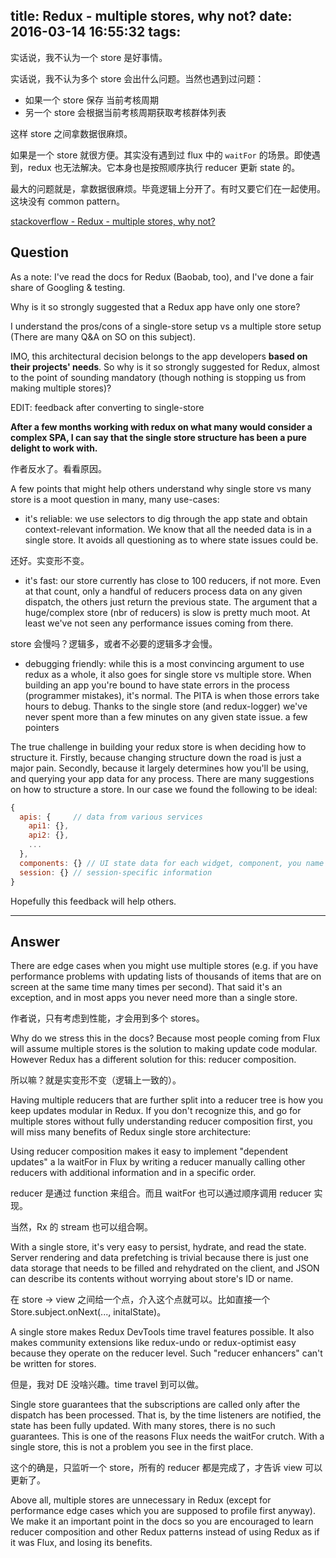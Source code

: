 title: Redux - multiple stores, why not?
date: 2016-03-14 16:55:32
tags:
---

实话说，我不认为一个 store 是好事情。

实话说，我不认为多个 store 会出什么问题。当然也遇到过问题：

- 如果一个 store 保存 当前考核周期
- 另一个 store 会根据当前考核周期获取考核群体列表

这样 store 之间拿数据很麻烦。

如果是一个 store 就很方便。其实没有遇到过 flux 中的 `waitFor` 的场景。即使遇到，redux 也无法解决。它本身也是按照顺序执行 reducer 更新 state 的。

最大的问题就是，拿数据很麻烦。毕竟逻辑上分开了。有时又要它们在一起使用。这块没有 common pattern。

[stackoverflow - Redux - multiple stores, why not?](http://stackoverflow.com/questions/33619775/redux-multiple-stores-why-not)

## Question

As a note: I've read the docs for Redux (Baobab, too), and I've done a fair share of Googling & testing.

Why is it so strongly suggested that a Redux app have only one store?

I understand the pros/cons of a single-store setup vs a multiple store setup (There are many Q&A on SO on this subject).

IMO, this architectural decision belongs to the app developers **based on their projects' needs**. So why is it so strongly suggested for Redux, almost to the point of sounding mandatory (though nothing is stopping us from making multiple stores)?

EDIT: feedback after converting to single-store

**After a few months working with redux on what many would consider a complex SPA, I can say that the single store structure has been a pure delight to work with.** 

作者反水了。看看原因。

A few points that might help others understand why single store vs many store is a moot question in many, many use-cases:

- it's reliable: we use selectors to dig through the app state and obtain context-relevant information. We know that all the needed data is in a single store. It avoids all questioning as to where state issues could be.

还好。实变形不变。

- it's fast: our store currently has close to 100 reducers, if not more. Even at that count, only a handful of reducers process data on any given dispatch, the others just return the previous state. The argument that a huge/complex store (nbr of reducers) is slow is pretty much moot. At least we've not seen any performance issues coming from there.

store 会慢吗？逻辑多，或者不必要的逻辑多才会慢。

- debugging friendly: while this is a most convincing argument to use redux as a whole, it also goes for single store vs multiple store. When building an app you're bound to have state errors in the process (programmer mistakes), it's normal. The PITA is when those errors take hours to debug. Thanks to the single store (and redux-logger) we've never spent more than a few minutes on any given state issue.
a few pointers

The true challenge in building your redux store is when deciding how to structure it. Firstly, because changing structure down the road is just a major pain. Secondly, because it largely determines how you'll be using, and querying your app data for any process. There are many suggestions on how to structure a store. In our case we found the following to be ideal:

```js
{
  apis: {     // data from various services
    api1: {},
    api2: {},
    ...
  }, 
  components: {} // UI state data for each widget, component, you name it 
  session: {} // session-specific information
}
```

Hopefully this feedback will help others.


---

## Answer

There are edge cases when you might use multiple stores (e.g. if you have performance problems with updating lists of thousands of items that are on screen at the same time many times per second). That said it's an exception, and in most apps you never need more than a single store.

作者说，只有考虑到性能，才会用到多个 stores。

Why do we stress this in the docs? Because most people coming from Flux will assume multiple stores is the solution to making update code modular. However Redux has a different solution for this: reducer composition.

所以嘛？就是实变形不变（逻辑上一致的）。

Having multiple reducers that are further split into a reducer tree is how you keep updates modular in Redux. If you don't recognize this, and go for multiple stores without fully understanding reducer composition first, you will miss many benefits of Redux single store architecture:

Using reducer composition makes it easy to implement "dependent updates" a la waitFor in Flux by writing a reducer manually calling other reducers with additional information and in a specific order.

reducer 是通过 function 来组合。而且 waitFor 也可以通过顺序调用 reducer 实现。

当然，Rx 的 stream 也可以组合啊。

With a single store, it's very easy to persist, hydrate, and read the state. Server rendering and data prefetching is trivial because there is just one data storage that needs to be filled and rehydrated on the client, and JSON can describe its contents without worrying about store's ID or name.

在 store -> view 之间给一个点，介入这个点就可以。比如直接一个 Store.subject.onNext(..., initalState)。

A single store makes Redux DevTools time travel features possible. It also makes community extensions like redux-undo or redux-optimist easy because they operate on the reducer level. Such "reducer enhancers" can't be written for stores.

但是，我对 DE 没啥兴趣。time travel 到可以做。

Single store guarantees that the subscriptions are called only after the dispatch has been processed. That is, by the time listeners are notified, the state has been fully updated. With many stores, there is no such guarantees. This is one of the reasons Flux needs the waitFor crutch. With a single store, this is not a problem you see in the first place.

这个的确是，只监听一个 store，所有的 reducer 都是完成了，才告诉 view 可以更新了。

Above all, multiple stores are unnecessary in Redux (except for performance edge cases which you are supposed to profile first anyway). We make it an important point in the docs so you are encouraged to learn reducer composition and other Redux patterns instead of using Redux as if it was Flux, and losing its benefits.
